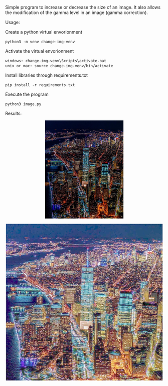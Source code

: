 Simple program to increase or decrease the size of an image. It also allows the modification of the gamma level in an image (gamma correction).



Usage:

Create a python virtual envorionment
```console
python3 -m venv change-img-venv
```

Activate the virtual envorionment
```console
windows: change-img-venv\Scripts\activate.bat
unix or mac: source change-img-venv/bin/activate
```

Install libraries through requirements.txt
```console
pip install -r requirements.txt
```

Execute the program
```console
python3 image.py
```



Results:


<p align="center">
  <img
    alt="Original"
    src=https://github.com/ReinaldoSalla/change-img-size-and-gamma/blob/master/imgs/img.jpg
    width=250
  />
</p>

<p align="center">
  <img
    alt="Original"
    src=https://github.com/ReinaldoSalla/change-img-size-and-gamma/blob/master/imgs/img-gamma(3)-resized(1000x1000).jpg
    width=500
  />
</p>
